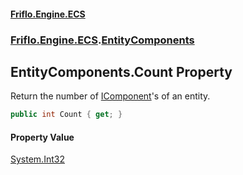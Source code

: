 #### [Friflo.Engine.ECS](index.md 'index')
### [Friflo.Engine.ECS](Friflo.Engine.ECS.md 'Friflo.Engine.ECS').[EntityComponents](EntityComponents.md 'Friflo.Engine.ECS.EntityComponents')

## EntityComponents.Count Property

Return the number of [IComponent](IComponent.md 'Friflo.Engine.ECS.IComponent')'s of an entity.

```csharp
public int Count { get; }
```

#### Property Value
[System.Int32](https://docs.microsoft.com/en-us/dotnet/api/System.Int32 'System.Int32')